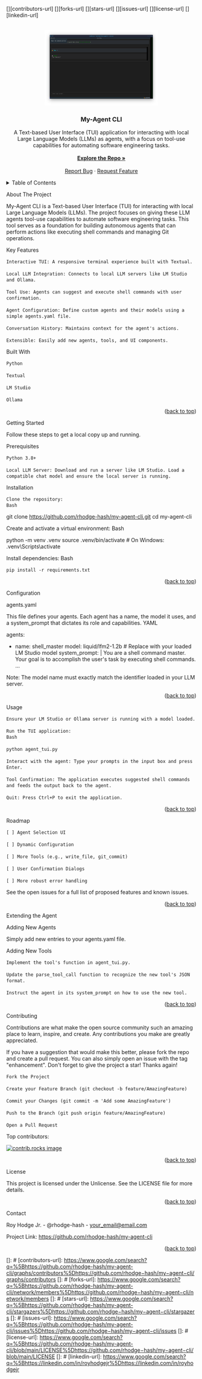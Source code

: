 <a id="readme-top"></a>

[][contributors-url]
[][forks-url]
[][stars-url]
[][issues-url]
[][license-url]
[][linkedin-url]

<br />
<div align="center">
<a href="https://github.com/rhodge-hash/my-agent-cli">
<img src="https://raw.githubusercontent.com/rhodge-hash/my-agent-cli/main/AgentApp.png?raw=true" alt="Logo" width="300" height="200">
</a>

<h3 align="center">My-Agent CLI</h3>

<p align="center">
A Text-based User Interface (TUI) application for interacting with local Large Language Models (LLMs) as agents, with a focus on tool-use capabilities for automating software engineering tasks.
<br />
<br />
<a href="https://github.com/rhodge-hash/my-agent-cli"><strong>Explore the Repo »</strong></a>
<br />
<br />
<a href="https://github.com/rhodge-hash/my-agent-cli/issues/new?labels=bug&template=bug-report---.md">Report Bug</a>
&middot;
<a href="https://github.com/rhodge-hash/my-agent-cli/issues/new?labels=enhancement&template=feature-request---.md">Request Feature</a>
</p>
</div>

<details>
<summary>Table of Contents</summary>
<ol>
<li>
<a href="#about-the-project">About The Project</a>
<ul>
<li><a href="#built-with">Built With</a></li>
</ul>
</li>
<li>
<a href="#getting-started">Getting Started</a>
<ul>
<li><a href="#prerequisites">Prerequisites</a></li>
<li><a href="#installation">Installation</a></li>
</ul>
</li>
<li><a href="#configuration">Configuration</a></li>
<li><a href="#usage">Usage</a></li>
<li><a href="#roadmap">Roadmap</a></li>
<li><a href="#extending-the-agent">Extending the Agent</a></li>
<li><a href="#contributing">Contributing</a></li>
<li><a href="#license">License</a></li>
<li><a href="#contact">Contact</a></li>
</ol>
</details>

About The Project

My-Agent CLI is a Text-based User Interface (TUI) for interacting with local Large Language Models (LLMs). The project focuses on giving these LLM agents tool-use capabilities to automate software engineering tasks. This tool serves as a foundation for building autonomous agents that can perform actions like executing shell commands and managing Git operations.

Key Features

    Interactive TUI: A responsive terminal experience built with Textual.

    Local LLM Integration: Connects to local LLM servers like LM Studio and Ollama.

    Tool Use: Agents can suggest and execute shell commands with user confirmation.

    Agent Configuration: Define custom agents and their models using a simple agents.yaml file.

    Conversation History: Maintains context for the agent's actions.

    Extensible: Easily add new agents, tools, and UI components.

Built With

    Python

    Textual

    LM Studio

    Ollama

<p align="right">(<a href="#readme-top">back to top</a>)</p>

Getting Started

Follow these steps to get a local copy up and running.

Prerequisites

    Python 3.8+

    Local LLM Server: Download and run a server like LM Studio. Load a compatible chat model and ensure the local server is running.

Installation

    Clone the repository:
    Bash

git clone https://github.com/rhodge-hash/my-agent-cli.git
cd my-agent-cli

Create and activate a virtual environment:
Bash

python -m venv .venv
source .venv/bin/activate  # On Windows: .venv\Scripts\activate

Install dependencies:
Bash

    pip install -r requirements.txt

<p align="right">(<a href="#readme-top">back to top</a>)</p>

Configuration

agents.yaml

This file defines your agents. Each agent has a name, the model it uses, and a system_prompt that dictates its role and capabilities.
YAML

agents:
  - name: shell_master
    model: liquid/lfm2-1.2b # Replace with your loaded LM Studio model
    system_prompt: |
      You are a shell command master. Your goal is to accomplish the user's task by executing shell commands.
      ...

Note: The model name must exactly match the identifier loaded in your LLM server.

<p align="right">(<a href="#readme-top">back to top</a>)</p>

Usage

    Ensure your LM Studio or Ollama server is running with a model loaded.

    Run the TUI application:
    Bash

    python agent_tui.py

    Interact with the agent: Type your prompts in the input box and press Enter.

    Tool Confirmation: The application executes suggested shell commands and feeds the output back to the agent.

    Quit: Press Ctrl+P to exit the application.

<p align="right">(<a href="#readme-top">back to top</a>)</p>

Roadmap

    [ ] Agent Selection UI

    [ ] Dynamic Configuration

    [ ] More Tools (e.g., write_file, git_commit)

    [ ] User Confirmation Dialogs

    [ ] More robust error handling

See the open issues for a full list of proposed features and known issues.

<p align="right">(<a href="#readme-top">back to top</a>)</p>

Extending the Agent

Adding New Agents

Simply add new entries to your agents.yaml file.

Adding New Tools

    Implement the tool's function in agent_tui.py.

    Update the parse_tool_call function to recognize the new tool's JSON format.

    Instruct the agent in its system_prompt on how to use the new tool.

<p align="right">(<a href="#readme-top">back to top</a>)</p>

Contributing

Contributions are what make the open source community such an amazing place to learn, inspire, and create. Any contributions you make are greatly appreciated.

If you have a suggestion that would make this better, please fork the repo and create a pull request. You can also simply open an issue with the tag "enhancement". Don't forget to give the project a star! Thanks again!

    Fork the Project

    Create your Feature Branch (git checkout -b feature/AmazingFeature)

    Commit your Changes (git commit -m 'Add some AmazingFeature')

    Push to the Branch (git push origin feature/AmazingFeature)

    Open a Pull Request

Top contributors:

<a href="https://github.com/rhodge-hash/my-agent-cli/graphs/contributors">
<img src="https://contrib.rocks/image?repo=rhodge-hash/my-agent-cli" alt="contrib.rocks image" />
</a>

<p align="right">(<a href="#readme-top">back to top</a>)</p>

License

This project is licensed under the Unlicense. See the LICENSE file for more details.

<p align="right">(<a href="#readme-top">back to top</a>)</p>

Contact

Roy Hodge Jr. - @rhodge-hash - your_email@email.com

Project Link: https://github.com/rhodge-hash/my-agent-cli

<p align="right">(<a href="#readme-top">back to top</a>)</p>

[]: #
[contributors-url]: https://www.google.com/search?q=%5Bhttps://github.com/rhodge-hash/my-agent-cli/graphs/contributors%5Dhttps://github.com/rhodge−hash/my−agent−cli/graphs/contributors
[]: #
[forks-url]: https://www.google.com/search?q=%5Bhttps://github.com/rhodge-hash/my-agent-cli/network/members%5Dhttps://github.com/rhodge−hash/my−agent−cli/network/members
[]: #
[stars-url]: https://www.google.com/search?q=%5Bhttps://github.com/rhodge-hash/my-agent-cli/stargazers%5Dhttps://github.com/rhodge−hash/my−agent−cli/stargazers
[]: #
[issues-url]: https://www.google.com/search?q=%5Bhttps://github.com/rhodge-hash/my-agent-cli/issues%5Dhttps://github.com/rhodge−hash/my−agent−cli/issues
[]: #
[license-url]: https://www.google.com/search?q=%5Bhttps://github.com/rhodge-hash/my-agent-cli/blob/main/LICENSE%5Dhttps://github.com/rhodge−hash/my−agent−cli/blob/main/LICENSE
[]: #
[linkedin-url]: https://www.google.com/search?q=%5Bhttps://linkedin.com/in/royhodgejr%5Dhttps://linkedin.com/in/royhodgejr
